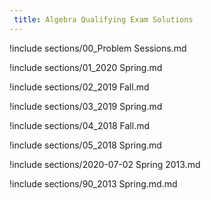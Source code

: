 ```yaml
---
 title: Algebra Qualifying Exam Solutions
---
```



!include sections/00_Problem Sessions.md

!include sections/01_2020 Spring.md

!include sections/02_2019 Fall.md

!include sections/03_2019 Spring.md

!include sections/04_2018 Fall.md

!include sections/05_2018 Spring.md

!include sections/2020-07-02 Spring 2013.md

!include sections/90_2013 Spring.md.md

